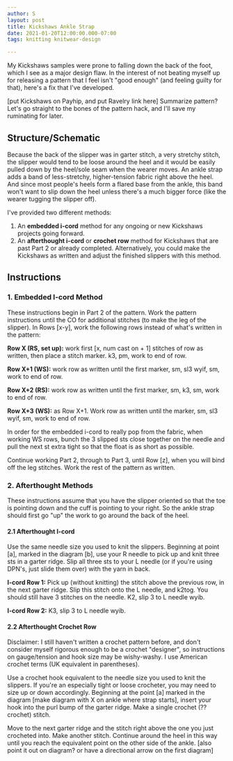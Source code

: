 ```yaml
---
author: S
layout: post
title: Kickshaws Ankle Strap
date: 2021-01-20T12:00:00.000-07:00
tags: knitting knitwear-design

---
```

My Kickshaws samples were prone to falling down the back of the foot, which I see as a major design flaw. In the interest of not beating myself up for releasing a pattern that I feel isn't "good enough" (and feeling guilty for that), here's a fix that I've developed.

\[put Kickshaws on Payhip, and put Ravelry link here\] Summarize pattern? Let's go straight to the bones of the pattern hack, and I'll save my ruminating for later.

## Structure/Schematic

Because the back of the slipper was in garter stitch, a very stretchy stitch, the slipper would tend to be loose around the heel and it would be easily pulled down by the heel/sole seam when the wearer moves. An ankle strap adds a band of less-stretchy, higher-tension fabric right above the heel. And since most people's heels form a flared base from the ankle, this band won't want to slip down the heel unless there's a much bigger force (like the wearer tugging the slipper off).

I've provided two different methods: 

1. An **embedded i-cord** method for any ongoing or new Kickshaws projects going forward.
2. An **afterthought i-cord** or **crochet row** method for Kickshaws that are past Part 2 or already completed. Alternatively, you could make the Kickshaws as written and adjust the finished slippers with this method.

## Instructions

### 1. Embedded I-cord Method

These instructions begin in Part 2 of the pattern. Work the pattern instructions until the CO for additional stitches (to make the leg of the slipper). In Rows \[x-y\], work the following rows instead of what's written in the pattern:

**Row X (RS, set up):** work first \[x, num cast on + 1\] stitches of row as written, then place a stitch marker. k3, pm, work to end of row.

**Row X+1 (WS):** work row as written until the first marker, sm, sl3 wyif, sm, work to end of row.

**Row X+2 (RS):** work row as written until the first marker, sm, k3, sm, work to end of row.

**Row X+3 (WS):** as Row X+1. Work row as written until the marker, sm, sl3 wyif, sm, work to end of row.

In order for the embedded i-cord to really pop from the fabric, when working WS rows, bunch the 3 slipped sts close together on the needle and pull the next st extra tight so that the float is as short as possible.

Continue working Part 2, through to Part 3, until Row \[z\], when you will bind off the leg stitches. Work the rest of the pattern as written.

### 2. Afterthought Methods

These instructions assume that you have the slipper oriented so that the toe is pointing down and the cuff is pointing to your right. So the ankle strap should first go "up" the work to go around the back of the heel.

#### 2.1 Afterthought I-cord

Use the same needle size you used to knit the slippers. Beginning at point \[a\], marked in the diagram \[b\], use your R needle to pick up and knit three sts in a garter ridge. Slip all three sts to your L needle (or if you're using DPN's, just slide them over) with the yarn in back.

**I-cord Row 1:** Pick up (without knitting) the stitch above the previous row, in the next garter ridge. Slip this stitch onto the L needle, and k2tog. You should still have 3 stitches on the needle. K2, slip 3 to L needle wyib.

**I-cord Row 2:** K3, slip 3 to L needle wyib.

#### 2.2 Afterthought Crochet Row

Disclaimer: I still haven't written a crochet pattern before, and don't consider myself rigorous enough to be a crochet "designer", so instructions on gauge/tension and hook size may be wishy-washy. I use American crochet terms (UK equivalent in parentheses).

Use a crochet hook equivalent to the needle size you used to knit the slippers. If you're an especially tight or loose crocheter, you may need to size up or down accordingly. Beginning at the point \[a\] marked in the diagram \[make diagram with X on ankle where strap starts\], insert your hook into the purl bump of the garter ridge. Make a single crochet (?? crochet) stitch.

Move to the next garter ridge and the stitch right above the one you just crocheted into. Make another stitch. Continue around the heel in this way until you reach the equivalent point on the other side of the ankle. \[also point it out on diagram? or have a directional arrow on the first diagram\]